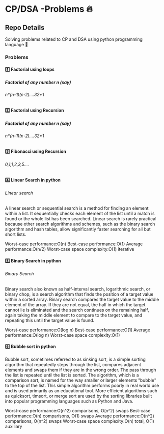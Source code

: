# CP/DSA -Problems 🔥

## Repo Details
Solving problems related to CP and DSA using python programming language 🚀

### Problems

#### 1️⃣ Factorial using loops
##### Factorial of any number n (say)
###### n*(n-1)*(n-2)....3*2*1

#### 2️⃣ Factorial using Recursion
##### Factorial of any number n (say)
###### n*(n-1)*(n-2)....3*2*1

#### 3️⃣ Fibonacci using Recursion
###### 0,1,1,2,3,5....

#### 4️⃣ Linear Search in python
###### Linear search
A linear search or sequential search is a method for finding an element within a list. 
It sequentially checks each element of the list until a match is found or the whole list has been searched.
Linear search is rarely practical because other search algorithms and schemes, such as the binary search algorithm and hash tables, allow significantly faster searching for all but short lists.

Worst-case performance:O(n)
Best-case performance:O(1)
Average performance:O(n/2)
Worst-case space complexity:O(1) iterative

#### 5️⃣ Binary Search in python
###### Binary Search 
Binary search also known as half-interval search, logarithmic search, or binary chop, is a search algorithm that finds the position of a target value within a sorted array.
Binary search compares the target value to the middle element of the array. If they are not equal, the half in which the target cannot lie is eliminated and the search continues on the remaining half, again taking the middle element to compare to the target value, and repeating this until the target value is found. 

Worst-case performance:O(log n)
Best-case performance:O(1)
Average performance:O(log n)
Worst-case space complexity:O(1)

#### 6️⃣ Bubble sort in python
Bubble sort, sometimes referred to as sinking sort, is a simple sorting algorithm that repeatedly steps through the list, compares adjacent elements and swaps them if they are in the wrong order. 
The pass through the list is repeated until the list is sorted.
The algorithm, which is a comparison sort, is named for the way smaller or larger elements "bubble" to the top of the list.
This simple algorithm performs poorly in real world use and is used primarily as an educational tool. 
More efficient algorithms such as quicksort, timsort, or merge sort are used by the sorting libraries built into popular programming languages such as Python and Java.

Worst-case performance:O(n^2) comparisons, O(n^2) swaps
Best-case performance:O(n) comparisons, O(1) swaps
Average performance:O(n^2) comparisons, O(n^2) swaps
Worst-case space complexity:O(n) total, O(1) auxiliary